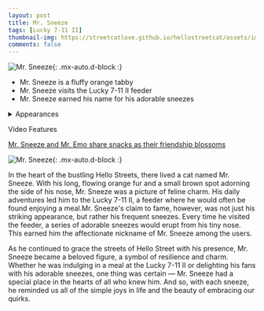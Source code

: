 ```yaml
---
layout: post
title: Mr. Sneeze
tags: [Lucky 7-11 II]
thumbnail-img: https://streetcatlove.github.io/hellostreetcat/assets/img/mr_sneeze.png
comments: false
---
```


![Mr. Sneeze](https://streetcatlove.github.io/hellostreetcat/assets/img/mr_sneeze.png){: .mx-auto.d-block :}

* Mr. Sneeze is a fluffy orange tabby
* Mr. Sneeze visits the Lucky 7-11 II feeder
* Mr. Sneeze earned his name for his adorable sneezes

<details>
<summary>Appearances</summary>
<ul>
	<li><a href="https://youtu.be/tTA-Wf7A6mA?t=1102">7/5/24 23:44</a></li>
	<li><a href="https://youtu.be/PvSRaJRKUz4?t=25809">8/15/24 20:45</a></li>
	<li><a href="https://youtu.be/aj-8bPf05vo?t=1058">8/20/24 04:21</a></li>
	<li><a href="https://youtu.be/V7zMLRUfrYc?t=1052">8/20/24 19:43</a></li>
	<li><a href="https://youtu.be/c1W-PsCbpDY?t=326">11/5/24 01:37</a></li>
</ul>
</details>


Video Features

[Mr. Sneeze and Mr. Emo share snacks as their friendship blossoms](https://www.youtube.com/watch?v=-Qqt7dRRvBk)

![Mr. Sneeze](https://streetcatlove.github.io/hellostreetcat/assets/img/mr_sneeze0.png){: .mx-auto.d-block :}

In the heart of the bustling Hello Streets, there lived a cat named Mr. Sneeze. With his long, flowing orange fur and a small brown spot adorning the side of his nose, Mr. Sneeze was a picture of feline charm. His daily adventures led him to the Lucky 7-11 II, a feeder where he would often be found enjoying a meal.Mr. Sneeze's claim to fame, however, was not just his striking appearance, but rather his frequent sneezes. Every time he visited the feeder, a series of adorable sneezes would erupt from his tiny nose. This earned him the affectionate nickname of Mr. Sneeze among the users.

As he continued to grace the streets of Hello Street with his presence, Mr. Sneeze became a beloved figure, a symbol of resilience and charm. Whether he was indulging in a meal at the Lucky 7-11 II or delighting his fans with his adorable sneezes, one thing was certain — Mr. Sneeze had a special place in the hearts of all who knew him. And so, with each sneeze, he reminded us all of the simple joys in life and the beauty of embracing our quirks.
